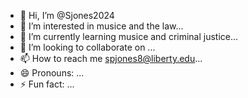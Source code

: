 - 👋 Hi, I’m @Sjones2024
- 👀 I’m interested in musice and the law...
- 🌱 I’m currently learning musice and criminal justice...
- 💞️ I’m looking to collaborate on ...
- 📫 How to reach me spjones8@liberty.edu...
- 😄 Pronouns: ...
- ⚡ Fun fact: ...

<!---
Sjones2024/Sjones2024 is a ✨ special ✨ repository because its `README.md` (this file) appears on your GitHub profile.
You can click the Preview link to take a look at your changes.
--->
